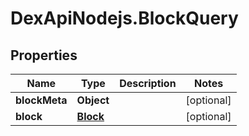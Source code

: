# DexApiNodejs.BlockQuery

## Properties
Name | Type | Description | Notes
------------ | ------------- | ------------- | -------------
**blockMeta** | **Object** |  | [optional] 
**block** | [**Block**](Block.md) |  | [optional] 

